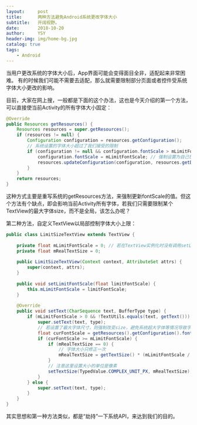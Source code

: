 ```yaml
---
layout:     post
title:      两种方法避免Android系统更改字体大小
subtitle:   开阔视野。
date:       2018-10-20
author:     YSY
header-img: img/home-bg.jpg
catalog: true
tags:
    - Android
---
```


当用户更改系统的字体大小后，App界面可能会变得面目全非，适配起来非常困难。
有的时候我们可能不需要去适配，那么就需要限制部分页面或者控件受系统字体大小更改的影响。

目前，大家在网上搜，一般都是下面的这个办法，这也是今天介绍的第一个方法，可以直接使当前Activity的所有字体大小固定：

```java
@Override
public Resources getResources() {
    Resources resources = super.getResources();
    if (resources != null) {
        Configuration configuration = resources.getConfiguration();
        // 系统设置的字体大小超过了我们接受的限制
        if (configuration != null && configuration.fontScale > mLimitFontScale) {
            configuration.fontScale = mLimitFontScale; // 强制设置为自己想要的放大倍数
            resources.updateConfiguration(configuration, resources.getDisplayMetrics());
        }
    }
    return resources;
}
```

这种方式主要是重写系统的getResources方法，来强制更新fontScale的值。但这个方法有个缺点，即会影响当前Activity所有字体，若我们只需要限制某个TextView的最大字体size，而不是全局，该怎么办呢？

第二种方法，自定义TextView以局部控制字体大小上限：

```java
public class LimitSizeTextView extends TextView {
 
    private float mLimitFontScale = 0; // 若在TextView实例化时没有调用setLimitFontScale则默认值为0
    private float mRealTextSize = 0;
 
    public LimitSizeTextView(Context context, AttributeSet attrs) {
        super(context, attrs);
    }
 
    public void setLimitFontScale(float limitFontScale) {
        this.mLimitFontScale = limitFontScale;
    }
 
    @Override
    public void setText(CharSequence text, BufferType type) {
        if (mLimitFontScale > 0 && !TextUtils.equals(text, getText())) {
            super.setText(text, type);
            // 若设置了最大字体尺寸，则强制改变size，避免系统超大字体等情况导致字体过大
            float curFontScale = getResources().getConfiguration().fontScale;
            if (curFontScale >= mLimitFontScale) {
                if (mRealTextSize == 0) {
                    // 字体大小只修正一次
                    mRealTextSize = getTextSize() * (mLimitFontScale / curFontScale);
                }
                // 注意这里设置大小的单位是像素
                setTextSize(TypedValue.COMPLEX_UNIT_PX, mRealTextSize);
            }
        } else {
            super.setText(text, type);
        }
    }
}
```

其实思想和第一种方法类似，都是“劫持”一下系统API，来达到我们的目的。
